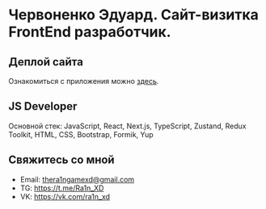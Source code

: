 # Червоненко Эдуард. Сайт-визитка FrontEnd разработчик.

## Деплой сайта
Ознакомиться с приложения можно [здесь](https://ra1n-xd.github.io/business-card-site/).

## JS Developer
Основной стек: JavaScript, React, Next.js, TypeScript, Zustand, Redux Toolkit, HTML, CSS, Bootstrap, Formik, Yup

## Свяжитесь со мной

-   Email: thera1ngamexd@gmail.com
-   TG: https://t.me/Ra1n_XD
-   VK: https://vk.com/ra1n_xd
